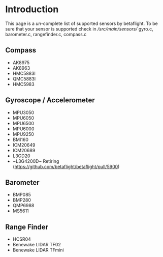 # Introduction

This page is a _un_-complete list of supported sensors by betaflight. To be sure that your sensor is supported check in _/src/main/sensors/_ gyro.c, barometer.c, rangefinder.c, compass.c 

## Compass
* AK8975
* AK8963
* HMC5883l
* QMC5883l
* HMC5983

## Gyroscope / Accelerometer
* MPU3050
* MPU6050
* MPU6500
* MPU6000
* MPU9250
* BMI160
* ICM20649
* ICM20689
* L3GD20
* ~L3G4200D~ Retiring (https://github.com/betaflight/betaflight/pull/5900)

## Barometer
* BMP085
* BMP280
* QMP6988
* MS5611

## Range Finder
* HCSR04
* Benewake LIDAR TF02
* Benewake LIDAR TFmini
